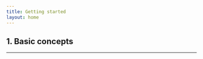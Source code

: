 ```yaml
---
title: Getting started
layout: home
---
```


## 1. Basic concepts


----

[Testscope.io]: https://testscope.io
[Pricing]: https://testscope.io/pricing
[Terms & condition]: https://testscope.io/tc

